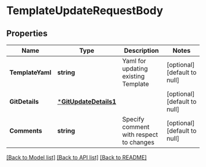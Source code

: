 # TemplateUpdateRequestBody

## Properties
Name | Type | Description | Notes
------------ | ------------- | ------------- | -------------
**TemplateYaml** | **string** | Yaml for updating existing Template | [optional] [default to null]
**GitDetails** | [***GitUpdateDetails1**](GitUpdateDetails1.md) |  | [optional] [default to null]
**Comments** | **string** | Specify comment with respect to changes   | [optional] [default to null]

[[Back to Model list]](../README.md#documentation-for-models) [[Back to API list]](../README.md#documentation-for-api-endpoints) [[Back to README]](../README.md)

